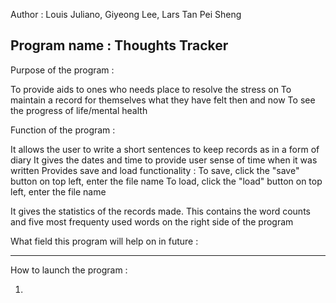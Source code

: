 Author : Louis Juliano, Giyeong Lee, Lars Tan Pei Sheng

Program name : Thoughts Tracker
--------------------------------------------------------
Purpose of the program :

To provide aids to ones who needs place to resolve the stress on
To maintain a record for themselves what they have felt then and now
To see the progress of life/mental health


Function of the program :

It allows the user to write a short sentences to keep records as in a form of diary
It gives the dates and time to provide user sense of time when it was written
Provides save and load functionality : To save, click the "save" button on top left, enter the file name
                                       To load, click the "load" button on top left, enter the file name

It gives the statistics of the records made.
This contains the word counts and five most frequenty used words on the right side of the program


What field this program will help on in future :





------------------------------------------------------
How to launch the program :

1)
